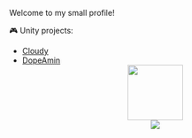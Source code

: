 
Welcome to my small profile!

🎮 Unity projects:
- [Cloudy](https://github.com/Stathis92/Cloudy)
- [DopeAmin](https://github.com/Stathis92/DopeAmin)
  <div id="header" align="center">
    <img src="https://media.giphy.com/media/M9gbBd9nbDrOTu1Mqx/giphy.gif" width="100"/>
  </br>
  <img src="https://komarev.com/ghpvc/?username=Stathis92&style=flat-square"/>
</div>
